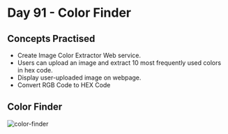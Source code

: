 # Day 91 - Color Finder
## Concepts Practised
- Create Image Color Extractor Web service. 
- Users can upload an image and extract 10 most frequently used colors in hex code.
- Display user-uploaded image on webpage.
- Convert RGB Code to HEX Code
## Color Finder
![color-finder](https://user-images.githubusercontent.com/116648895/226491910-5543abdd-601c-4208-bbd0-91ebd0575412.gif)
